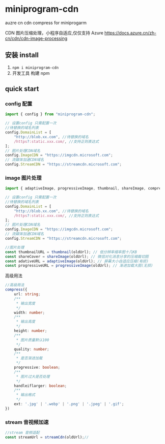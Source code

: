 # miniprogram-cdn

auzre cn cdn compress for miniprogarm

CDN 图片压缩处理，小程序自适应,仅仅支持 Azure https://docs.azure.cn/zh-cn/cdn/cdn-image-processing

## 安装 install

1. `npm i miniprogram-cdn`
2. 开发工具 构建 npm

## quick start

### config 配置

```js
import { config } from "miniprogram-cdn";

// 设置config 只需配置一次
//待替换的域名列表
config.DomainList = [
    "http://blob.xx.com", //待替换的域名
    /https?:static.xxx.com/, //支持正则表达式
];
// 图片处理CDN域名
config.ImageCDN = "https://imgcdn.microsoft.com";
// 流媒体加速CDN域名
config.StreamCDN = "https://streamcdn.microsoft.com";
```

### image 图片处理

```js
import { adaptiveImage, progressiveImage, thumbnail, shareImage, compress } from "miniprogram-cdn";

// 设置config 只需配置一次
//待替换的域名列表
config.DomainList = [
    "http://blob.xx.com", //待替换的域名
    /https?:static.xxx.com/, //支持正则表达式
];
// 图片处理CDN域名
config.ImageCDN = "https://imgcdn.microsoft.com";
// 流媒体加速CDN域名
config.StreamCDN = "https://streamcdn.microsoft.com";

//图片处理
const thumbnailURL = thumbnail(oldUrl); // 低分辨率缩率图十几KB
const shareCover = shareImage(oldUrl); // 微信对化消息分享的压缩裁切图
const adativeURL = adaptiveImage(oldUrl); // 屏幕大小自适应压缩(有损)
const progressiveURL = progressiveImage(oldUrl); // 渐进加载大图(无损)
```

高级用法

```ts
//高级用法
compress({
    url: string;
    /**
     * 输出宽度
     */
    width: number;
    /**
     * 输出高度
     */
    height: number;
    /**
     * 图片质量默认100
     */
    quality: number;
    /**
     * 是否渐进加载
     */
    progressive: boolean;
    /**
     * 图片过大是否处理
     */
    handleiflarger: boolean;
    /**
     * 输出格式
     */
    ext: '.jpg' | '.webp' | '.png' | '.jpeg' | '.gif';
})
```

### stream 音视频加速

```js
//stream 音频适配
const streamUrl = streamCdn(oldUrl);//
```